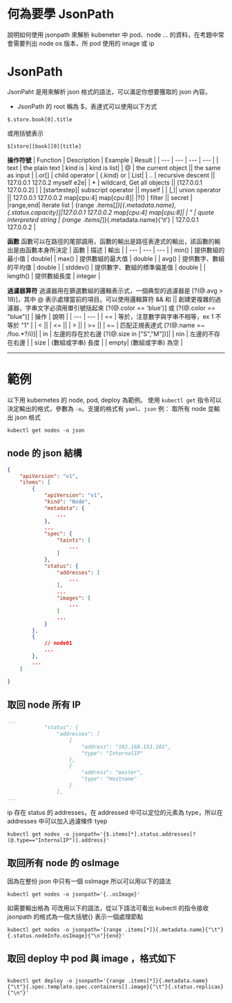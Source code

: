 # 何為要學 JsonPath
說明如何使用 jsonpath 來解析 kubeneter 中 pod、node ... 的資料，在考題中常會需要列出 node os 版本，所 pod 使用的 image 或 ip

# JsonPath
JsonPaht 是用來解析 json 格式的語法，可以滿足你想要獲取的 json 內容。
* JsonPath 的 root 稱為 $，表達式可以使用以下方式
```
$.store.book[0].title
``` 
或用括號表示
```
$[store][book][0][title]
```

**操作符號**
| Function | Description | Example | Result |
| --- | --- | --- | --- |
| text | the plain text | kind is | kind is list|
| @ | the current object || the same as input |
|.or[] | child operator | {.kind} or | List|
| .. | recursive descent || 127.0.0.1 127.0.2 myself e2e|
| * | wildcard, Get all objects || [127.0.0.1 127.0.0.2] |
| [start:end:step]| subscript operator || myself |
| [,]| union operator || 127.0.0.1 127.0.0.2 map[cpu:4] map[cpu:8]|
|?() | filter || secret |
|range,end| iterate list | {range .items[*]}[{.metadata.name}, {.status.capacity}]|127.0.0.1 127.0.0.2 map[cpu:4] map[cpu:8]|
| " | quote interpreted string | {range .items[*]}{.metadata.name}{’\t’} | 127.0.0.1 127.0.0.2 |

**函數**
函數可以在路徑的尾部調用，函數的輸出是路徑表達式的輸出，該函數的輸出是由函數本身所決定
| 函數 | 描述 | 輸出 |
| --- | --- |  --- |
| min() | 提供數組的最小值 | double|
| max() | 提供數組的最大值 | double |
| avg() | 提供數字、數組的平均值 | double |
| stddev() | 提供數字、數組的標準偏差值 | double |
| length() | 提供數組長度 | integer |

**過濾器算符**
過濾器用在篩選數組的邏輯表示式，一個典型的過濾器是 [?(@.avg > 18)]，其中 @ 表示處理當前的項目。可以使用邏輯算符 && 和 || 創建更複雜的過濾器，字串文字必須用單引號括起來 [?(@.color == 'blue')] 或 [?(@.color == "blue")]
| 操作 | 說明 |
| --- | --- |
| == | 等於，注意數字與字串不相等，ex 1 不等於 "1" |
| < ||
| <= ||
| > ||
| >= ||
| =~ | 匹配正規表達式 [?(@.name =~ /foo.*?/i)]|
| in | 左邊的存在於右邊 [?(@.size in ["S","M"])]|
| nin | 左邊的不存在右邊 |
| size | (數組或字串) 長度 |
| empty| (數組或字串) 為空 |

---

# 範例
以下用 kubernetes 的 node, pod, deploy 為範例。
使用 `kubectl get` 指令可以決定輸出的格式，參數為 `-o`。支援的格式有 `yaml`、`json`
例：
取所有 node 並輸出 json 格式
```
kubectl get nodes -o json
```

## node 的 json 結構
```json
{
    "apiVersion": "v1",
    "items": [
        {
            "apiVersion": "v1",
            "kind": "Node",
            "metadata": {
                ...
            },
            ...
            "spec": {
                "taints": [
                    ...
                ]
            },
            "status": {
                "addresses": [
                    ...
                ],
                ...
                "images": [
                    ...
                ]
                ...
            }
        },
        {
            // node01
            ...
        },
        ...
    ]

}
```

## 取回 node 所有 IP
```yaml
...
            "status": {
                "addresses": [
                    {
                        "address": "192.168.153.101",
                        "type": "InternalIP"
                    },
                    {
                        "address": "master",
                        "type": "Hostname"
                    }
                ],
...
```
ip 存在 status 的 addresses，在 addressed 中可以定位的元素為 type，所以在 addresses 中可以加入過濾條件 tyep
```
kubectl get nodes -o jsonpath='{$.items[*].status.addresses[?(@.type=="InternalIP")].address}'
```

## 取回所有 node 的 osImage
因為在整份 json 中只有一個 osImage 所以可以用以下的語法
```
kubectl get nodes -o jsonpath='{..osImage}'
```
如需要輸出格為 <node name> <os image> 可改用以下的語法，從以下語法可看出 kubectl 的指令接收 jsonpath 的格式為一個大括號{} 表示一個處理節點
```
kubectl get nodes -o jsonpath='{range .items[*]}{.metadata.name}{"\t"}{.status.nodeInfo.osImage}{"\n"}{end}'
```

## 取回 deploy 中 pod 與 image ，格式如下
<deploy> <pod name> <image name> <count>
```
kubectl get deploy -o jsonpath='{range .items[*]}{.metadata.name}{"\t"}{.spec.template.spec.containers[].image}{"\t"}{.status.replicas}{"\n"}'
```